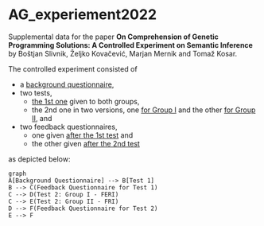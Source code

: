 # AG_experiement2022
Supplemental data for the paper
**On Comprehension of Genetic Programming Solutions: A Controlled Experiment on Semantic Inference**
by Boštjan Slivnik, Željko Kovačević, Marjan Mernik and Tomaž Kosar.

The controlled experiment consisted of 
- a [background questionnaire](https://github.com/slivnik/AG_experiement2022/blob/main/AG%20Comprehension%20background%20questionnaire.pdf),
- two tests,
	- [the 1st one](https://github.com/slivnik/AG_experiement2022/blob/main/AG%20Comprehension%20Test1.pdf) given to both groups,
	- the 2nd one in two versions, one [for Group I](https://github.com/slivnik/AG_experiement2022/blob/main/AG%20Comprehension%20Test2%20Group%20I%20(FERI).pdf) and the other [for Group II](https://github.com/slivnik/AG_experiement2022/blob/main/AG%20Comprehension%20Test2%20Group%20II%20(FRI).pdf), and
- two feedback questionnaires,
	- one given [after the 1st test](https://github.com/slivnik/AG_experiement2022/blob/main/AG%20Comprehension%20feedback%20questionnaire%20test1.pdf) and
	- the other given [after the 2nd test](https://github.com/slivnik/AG_experiement2022/blob/main/AG%20Comprehension%20feedback%20questionnaire%20test2.pdf)

as depicted below:

```mermaid
graph
A[Background Questionnaire] --> B[Test 1]
B --> C(Feedback Questionnaire for Test 1)
C --> D(Test 2: Group I - FERI)
C --> E(Test 2: Group II - FRI)
D --> F(Feedback Questionnaire for Test 2)
E --> F
```
